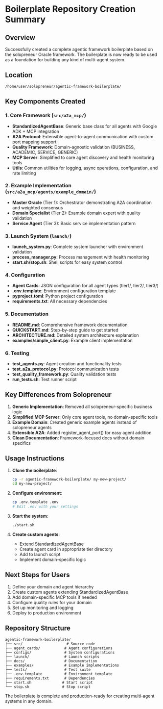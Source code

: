 # Boilerplate Repository Creation Summary

## Overview
Successfully created a complete agentic framework boilerplate based on the solopreneur Oracle framework. The boilerplate is now ready to be used as a foundation for building any kind of multi-agent system.

## Location
`/home/user/solopreneur/agentic-framework-boilerplate/`

## Key Components Created

### 1. Core Framework (`src/a2a_mcp/`)
- **StandardizedAgentBase**: Generic base class for all agents with Google ADK + MCP integration
- **A2A Protocol**: Extensible agent-to-agent communication with custom port mapping support
- **Quality Framework**: Domain-agnostic validation (BUSINESS, ACADEMIC, SERVICE, GENERIC)
- **MCP Server**: Simplified to core agent discovery and health monitoring tools
- **Utils**: Common utilities for logging, async operations, configuration, and rate limiting

### 2. Example Implementation (`src/a2a_mcp/agents/example_domain/`)
- **Master Oracle** (Tier 1): Orchestrator demonstrating A2A coordination and weighted consensus
- **Domain Specialist** (Tier 2): Example domain expert with quality validation
- **Service Agent** (Tier 3): Basic service implementation pattern

### 3. Launch System (`launch/`)
- **launch_system.py**: Complete system launcher with environment validation
- **process_manager.py**: Process management with health monitoring
- **start.sh/stop.sh**: Shell scripts for easy system control

### 4. Configuration
- **Agent Cards**: JSON configuration for all agent types (tier1/, tier2/, tier3/)
- **.env.template**: Environment configuration template
- **pyproject.toml**: Python project configuration
- **requirements.txt**: All necessary dependencies

### 5. Documentation
- **README.md**: Comprehensive framework documentation
- **QUICKSTART.md**: Step-by-step guide to get started
- **ARCHITECTURE.md**: Detailed system architecture explanation
- **examples/simple_client.py**: Example client implementation

### 6. Testing
- **test_agents.py**: Agent creation and functionality tests
- **test_a2a_protocol.py**: Protocol communication tests
- **test_quality_framework.py**: Quality validation tests
- **run_tests.sh**: Test runner script

## Key Differences from Solopreneur

1. **Generic Implementation**: Removed all solopreneur-specific business logic
2. **Simplified MCP Server**: Only core agent tools, no domain-specific tools
3. **Example Domain**: Created generic example agents instead of solopreneur agents
4. **Extensible A2A**: Added register_agent_port() for easy agent addition
5. **Clean Documentation**: Framework-focused docs without domain specifics

## Usage Instructions

1. **Clone the boilerplate**:
   ```bash
   cp -r agentic-framework-boilerplate/ my-new-project/
   cd my-new-project/
   ```

2. **Configure environment**:
   ```bash
   cp .env.template .env
   # Edit .env with your settings
   ```

3. **Start the system**:
   ```bash
   ./start.sh
   ```

4. **Create custom agents**:
   - Extend StandardizedAgentBase
   - Create agent card in appropriate tier directory
   - Add to launch script
   - Implement domain-specific logic

## Next Steps for Users

1. Define your domain and agent hierarchy
2. Create custom agents extending StandardizedAgentBase
3. Add domain-specific MCP tools if needed
4. Configure quality rules for your domain
5. Set up monitoring and logging
6. Deploy to production environment

## Repository Structure
```
agentic-framework-boilerplate/
├── src/                    # Source code
├── agent_cards/           # Agent configurations
├── configs/               # System configurations
├── launch/                # Launch scripts
├── docs/                  # Documentation
├── examples/              # Example implementations
├── tests/                 # Test suite
├── .env.template          # Environment template
├── requirements.txt       # Dependencies
├── start.sh              # Start script
└── stop.sh               # Stop script
```

The boilerplate is complete and production-ready for creating multi-agent systems in any domain.